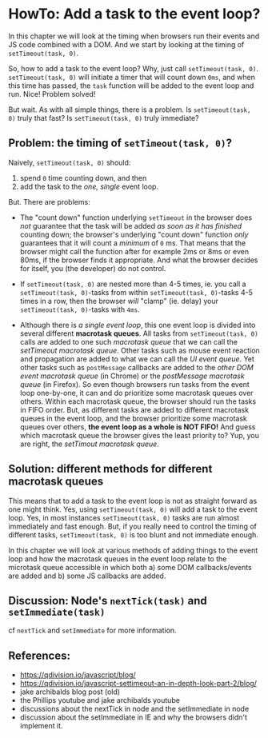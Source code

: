# HowTo: Add a task to the event loop?

In this chapter we will look at the timing when browsers run their events and JS code combined with a DOM. And we start by looking at the timing of `setTimeout(task, 0)`. 

So, how to add a task to the event loop? Why, just call `setTimeout(task, 0)`. `setTimeout(task, 0)` will initiate a timer that will count down `0ms`, and when this time has passed, the `task` function will be added to the event loop and run. Nice! Problem solved!

But wait. As with all simple things, there is a problem. Is `setTimeout(task, 0)` truly that fast? Is `setTimeout(task, 0)` truly immediate?

## Problem: the timing of `setTimeout(task, 0)`?

Naively, `setTimeout(task, 0)` should:
1. spend `0` time counting down, and then
2. add the task to the *one, single* event loop.

But. There are problems:
 * The "count down" function underlying `setTimeout` in the browser does *not* guarantee that the task will be added *as soon as it has finished* counting down; the browser's underlying "count down" function *only* guarantees that it will count a *minimum* of `0` ms. That means that the browser might call the function after for example 2ms or 8ms or even 80ms, if the browser finds it appropriate. And what the browser decides for itself, you (the developer) do not control.

 * If `setTimeout(task, 0)` are nested more than 4-5 times, ie. you call a `setTimeout(task, 0)`-tasks from within `setTimeout(task, 0)`-tasks 4-5 times in a row, then the browser *will* "clamp" (ie. delay) your `setTimeout(task, 0)`-tasks with `4ms`.
 
 * Although there is *a single event loop*, this one event loop is divided into several different **macrotask queues**. All tasks from `setTimeout(task, 0)` calls are added to one such *macrotask queue* that we can call the *setTimeout macrotask queue*. Other tasks such as mouse event reaction and propagation are added to what we can call the *UI event queue*. Yet other tasks such as `postMessage` callbacks are added to the *other DOM event macrotask queue* (in Chrome) or the *postMessage macrotask queue* (in Firefox). So even though browsers run tasks from the event loop one-by-one, it can and do prioritize some macrotask queues over others. Within each macrotask queue, the browser should run the tasks in FIFO order. But, as different tasks are added to different macrotask queues in the event loop, and the browser prioritize some macrotask queues over others, **the event loop as a whole is NOT FIFO!** And guess which macrotask queue the browser gives the least priority to? Yup, you are right, the *setTimout macrotask queue*.
 
## Solution: different methods for different macrotask queues

This means that to add a task to the event loop is not as straight forward as one might think. Yes, using `setTimeout(task, 0)` will add a task to the event loop. Yes, in most instances `setTimeout(task, 0)` tasks are run almost immediately and fast enough. But, if you really need to control the timing of different tasks, `setTimeout(task, 0)` is too blunt and not immediate enough.

In this chapter we will look at various methods of adding things to the event loop and how the macrotask queues in the event loop relate to the microtask queue accessible in which both a) some DOM callbacks/events are added and b) some JS callbacks are added.

## Discussion: Node's `nextTick(task)` and `setImmediate(task)`

cf `nextTick` and `setImmediate` for more information.

## References:

 * https://qdivision.io/javascript/blog/
 * https://qdivision.io/javascript-settimeout-an-in-depth-look-part-2/blog/
 * jake archibalds blog post (old)
 * the Phillips youtube and jake archibalds youtube 
 * discussions about the nextTick in node and the setImmediate in node
 * discussion about the setImmediate in IE and why the browsers didn't implement it. 
 
      
